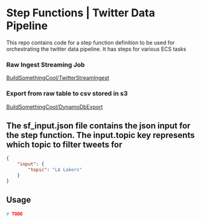 # Step Functions |  Twitter Data Pipeline

This repo contains code for a step function definition to be used for orchestrating the twitter data pipeline. It has steps for various ECS tasks
### Raw Ingest Streaming Job
[BuildSomethingCool/TwitterStreamIngest](https://github.com/BuildSomethingCool/TwitterStreamIngest)
### Export from raw table to csv stored in s3
[BuildSomethingCool/DynamoDbExport](https://github.com/BuildSomethingCool/DynamoDbExport)

## The sf_input.json file contains the json input for the step function. The input.topic key represents which topic to filter tweets for

```json
{
    "input": {
        "topic": "LA Lakers"
    }
}
```
## Usage

```bash
# TODO
```